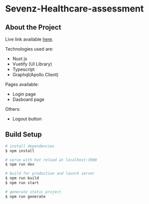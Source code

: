 # Sevenz-Healthcare-assessment

## About the Project

Live link available [here](https://ikupolati-sevenz-assessment.netlify.app/).

Technologies used are:

- Nuxt js
- Vuetify (UI Library)
- Typescript
- Graphql(Apollo Client)

Pages available:

- Login page
- Dasboard page

Others:

- Logout button

## Build Setup

```bash
# install dependencies
$ npm install

# serve with hot reload at localhost:3000
$ npm run dev

# build for production and launch server
$ npm run build
$ npm run start

# generate static project
$ npm run generate
```

